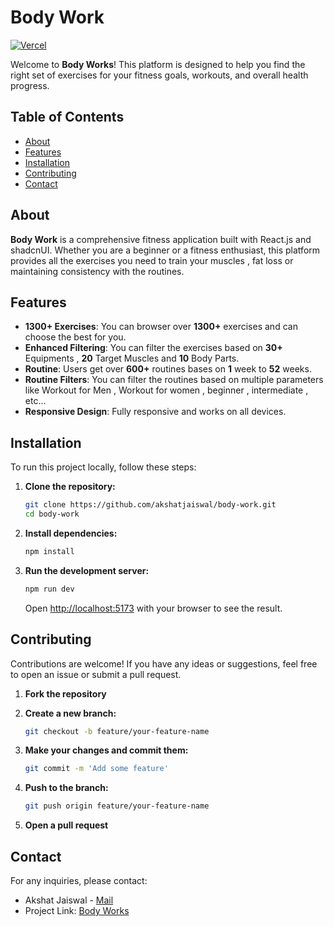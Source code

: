 # Body Work

[![Vercel](https://vercelbadge.vercel.app/api/Akshat-Jaiswal-8/body-work)](https://body-works-akshat.vercel.app/)

Welcome to **Body Works**! This platform is designed to help you find the right set of exercises for your fitness goals,
workouts, and overall health
progress.

## Table of Contents

- [About](#about)
- [Features](#features)
- [Installation](#installation)
- [Contributing](#contributing)
- [Contact](#contact)

## About

**Body Work** is a comprehensive fitness application built with React.js and shadcnUI. Whether you are a beginner or a
fitness enthusiast, this platform provides all the exercises you need to train your muscles , fat loss or maintaining
consistency with the routines.

## Features

- **1300+ Exercises**: You can browser over **1300+** exercises and can choose the best for you.
- **Enhanced Filtering**: You can filter the exercises based on **30+** Equipments , **20** Target Muscles and **10**
  Body Parts.
- **Routine**: Users get over **600+** routines bases on **1** week to **52** weeks.
- **Routine Filters**: You can filter the routines based on multiple parameters like Workout for Men , Workout for
  women , beginner , intermediate , etc...
- **Responsive Design**: Fully responsive and works on all devices.

## Installation

To run this project locally, follow these steps:

1. **Clone the repository:**

    ```bash
    git clone https://github.com/akshatjaiswal/body-work.git
    cd body-work
    ```

2. **Install dependencies:**

    ```bash
    npm install
    ```


4. **Run the development server:**

    ```bash
    npm run dev
    ```

   Open [http://localhost:5173](http://localhost:5173) with your browser to see the result.



## Contributing

Contributions are welcome! If you have any ideas or suggestions, feel free to open an issue or submit a pull request.

1. **Fork the repository**
2. **Create a new branch:**

    ```bash
    git checkout -b feature/your-feature-name
    ```

3. **Make your changes and commit them:**

    ```bash
    git commit -m 'Add some feature'
    ```

4. **Push to the branch:**

    ```bash
    git push origin feature/your-feature-name
    ```

5. **Open a pull request**

## Contact

For any inquiries, please contact:

- Akshat Jaiswal - [Mail](mailto:akshatjaiswal.official@gmail.com)
- Project Link: [Body Works](https://body-works-akshat.vercel.app)
